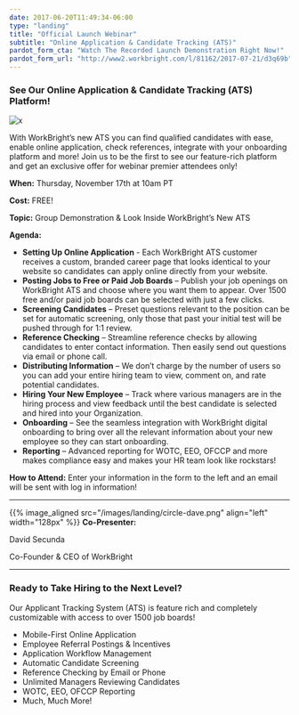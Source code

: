 ```yaml
---
date: 2017-06-20T11:49:34-06:00
type: "landing"
title: "Official Launch Webinar"
subtitle: "Online Application & Candidate Tracking (ATS)"
pardot_form_cta: "Watch The Recorded Launch Demonstration Right Now!"
pardot_form_url: "http://www2.workbright.com/l/81162/2017-07-21/d3q69b"
---
```


### See Our Online Application & Candidate Tracking (ATS) Platform!

![x](/images/landing/webinar-ats-launch-laptop.png)


With WorkBright’s new ATS you can find qualified candidates with ease, enable online application, check references, integrate with your onboarding platform and more! Join us to be the first to see our feature-rich platform and get an exclusive offer for webinar premier attendees only!

**When:** Thursday, November 17th at 10am PT

**Cost:** FREE!

**Topic:** Group Demonstration & Look Inside WorkBright’s New ATS

**Agenda:**

- **Setting Up Online Application** - Each WorkBright ATS customer receives a custom, branded career page that looks identical to your website so candidates can apply online directly from your website.
- **Posting Jobs to Free or Paid Job Boards** – Publish your job openings on WorkBright ATS and choose where you want them to appear. Over 1500 free and/or paid job boards can be selected with just a few clicks. 
- **Screening Candidates** – Preset questions relevant to the position can be set for automatic screening, only those that past your initial test will be pushed through for 1:1 review.
- **Reference Checking** – Streamline reference checks by allowing candidates to enter contact information. Then easily send out questions via email or phone call.
- **Distributing Information** – We don’t charge by the number of users so you can add your entire hiring team to view, comment on, and rate potential candidates.
- **Hiring Your New Employee** – Track where various managers are in the hiring process and view feedback until the best candidate is selected and hired into your Organization.
- **Onboarding** – See the seamless integration with WorkBright digital onboarding to bring over all the relevant information about your new employee so they can start onboarding.
- **Reporting** – Advanced reporting for WOTC, EEO, OFCCP and more makes compliance easy and makes your HR team look like rockstars!



**How to Attend:** Enter your information in the form to the left and an email will be sent with log in information!

--- 

{{% image_aligned src="/images/landing/circle-dave.png" align="left" width="128px" %}}
**Co-Presenter:** 

David Secunda

Co-Founder & CEO of WorkBright
<div class='clearfix'></div>


---
### Ready to Take Hiring to the Next Level?

Our Applicant Tracking System (ATS) is feature rich and completely customizable with access to over 1500 job boards!

- Mobile-First Online Application
- Employee Referral Postings & Incentives
- Application Workflow Management
- Automatic Candidate Screening
- Reference Checking by Email or Phone
- Unlimited Managers Reviewing Candidates
- WOTC, EEO, OFCCP Reporting
- Much, Much More!